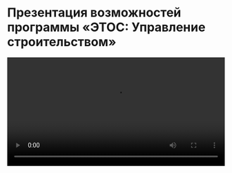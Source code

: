 # Презентация возможностей программы «ЭТОС: Управление строительством»

<video src="https://stroi.etos-pro.ru/video/2020_01_17_UKS.mp4" style="width: 100%" controls>